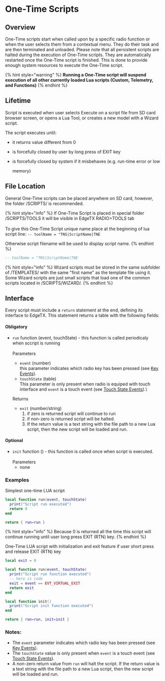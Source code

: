 # One-Time Scripts

## Overview

One-Time scripts start when called upon by a specific radio function or when the user selects them from a contextual menu. They do their task and are then terminated and unloaded. Please note that all persistent scripts are halted during the execution of One-Time scripts. They are automatically restarted once the One-Time script is finished. This is done to provide enough system resources to execute the One-Time script.

{% hint style="warning" %}
**Running a One-Time script will suspend execution of all other currently loaded Lua scripts (Custom, Telemetry, and Functions)**
{% endhint %}

## Lifetime

Script is executed when user selects Execute on a script file from SD card browser screen, or opens a Lua Tool, or creates a new model with a Wizard script.

The script executes until:

* it returns value different from 0
* is forcefully closed by user by long press of EXIT key
*   is forcefully closed by system if it misbehaves (e.g. run-time error or low

    memory)

## File Location

General One-Time scripts can be placed anywhere on SD card, however, the folder /SCRIPTS/ is recommended.

{% hint style="info" %}
If One-Time Script is placed in special folder /SCRIPTS/TOOLS it will be visible in EdgeTX RADIO>TOOLS tab\
\
To give this One-Time Script unique name place at the beginning of lua script line: `-- toolName = "TNS|ScriptName|TNE`

Otherwise script filename will be used to display script name.
{% endhint %}

```lua
-- toolName = "TNS|ScriptName|TNE
```

{% hint style="info" %}
Wizard scripts must be stored in the same subfolder of /TEMPLATES/ with the same "first name" as the template file using it. Some Wizard scripts are just small scripts that load one of the common scripts located in /SCRIPTS/WIZARD/.
{% endhint %}

## **Interface**

Every script must include a `return` statement at the end, defining its interface to EdgeTX. This statement returns a table with the following fields:

#### Obligatory

*   `run` function (event, touchState) - this function is called periodicaly when sccript is running\
    \
    Parameters

    * `event` (number)\
      this parameter indicates which radio key has been pressed (see [Key Events](../part\_iii\_-\_opentx\_lua\_api\_reference/constants/key\_events.md)).
    * `touchState` (table) \
      This parameter is only present when radio is equiped with touch interface and `event` is a touch event (see [Touch State Events](../part\_iii\_-\_opentx\_lua\_api\_reference/constants/touch-event-constants.md)).\


    Returns

    * `exit` (number/string)&#x20;
      1. if zero is returned script will continue to run&#x20;
      2. if non-zero is returned script will be halted.&#x20;
      3. If the return value is a text string with the file path to a new Lua script, then the new script will be loaded and run.

#### Optional

* `init` function () - this function is called once when script is executed.\
  \
  Parameters
  * none

### Examples

Simplest one-time LUA script

```lua
local function run(event, touchState)
  print("Script run executed")
  return 0
end

return { run=run }
```

{% hint style="info" %}
Because 0 is returned all the time this script will continue running until user long press EXIT (RTN) key.&#x20;
{% endhint %}

One-Time LUA script with initialization and exit feature if user short press and release EXIT (RTN) key&#x20;

```lua
local exit = 0

local function run(event, touchState)
  print("Script run function executed")
  -- here is code
  exit = event == EVT_VIRTUAL_EXIT
  return exit
end

local function init()
  print("Script init function executed")
end

return { run=run, init=init }
```

### Notes:

* The `event` parameter indicates which radio key has been pressed (see [Key Events](../part\_iii\_-\_opentx\_lua\_api\_reference/constants/key\_events.md)).
* The `touchState` value is only present when `event` is a touch event (see [Touch State Events](../part\_iii\_-\_opentx\_lua\_api\_reference/constants/touch-event-constants.md)).
* A non-zero return value from `run` will halt the script. If the return value is a text string with the file path to a new Lua script, then the new script will be loaded and run.
